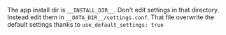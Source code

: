 The app install dir is `__INSTALL_DIR__`.
Don't edit settings in that directory.
Instead edit them in `__DATA_DIR__/settings.conf`. That file overwrite the default settings thanks to `use_default_settings: true`

